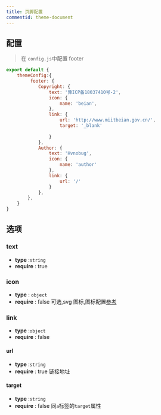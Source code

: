 ```yaml
---
title: 页脚配置
commentid: theme-document
---
```



## 配置
> 在 `config.js`中配置 footer

```javascript
export default {
    themeConfig:{
         footer: {
            Copyright: {
                text: '豫ICP备18037410号-2',
                icon: {
                    name: 'beian',
                },
                link: {
                    url: 'http://www.miitbeian.gov.cn/',
                    target: '_blank'
                    
                }
            },
            Author: {
                text: 'Hvnobug',
                icon: {
                    name: 'author'
                },
                link: {
                    url: '/'
                }
            },
        },
    }
}
```

## 选项

### text
* **type** :`string`
* **require** : true
### icon
* **type** : `object`
* **require** : false
可选,svg 图标,图标配置[参考](/pages/theme-document/advanced/icon.html#选项)
### link
* **type** :`object`
* **require** : false
#### url
* **type** :`string`
* **require** : true
链接地址
#### target
* **type** :`string`
* **require** : false
同`a`标签的`target`属性
